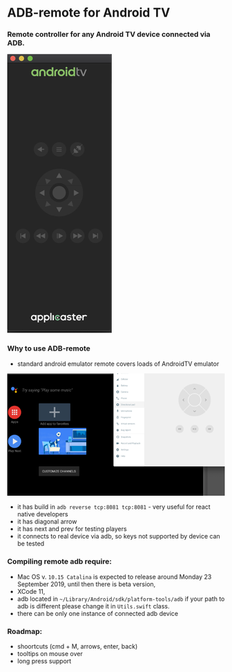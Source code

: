# ADB-remote for Android TV
### Remote controller for any Android TV device connected via ADB.

![adb-remote.png](./adb-remote.png)

### Why to use ADB-remote
- standard android emulator remote covers loads of AndroidTV emulator

![standard-adb.png](./standard-adb.png)

- it has build in `adb reverse tcp:8081 tcp:8081` - very useful for react native developers
- it has diagonal arrow
- it has next and prev for testing players
- it connects to real device via adb, so keys not supported by device can be tested

### Compiling remote adb require:
- Mac OS v. `10.15 Catalina` is expected to release around Monday 23 September 2019, until then there is beta version,
- XCode 11,
- adb located in `~/Library/Android/sdk/platform-tools/adb` if your path to adb is different please change it in `Utils.swift` class.
- there can be only one instance of connected adb device

### Roadmap:
- shoortcuts (cmd + M, arrows, enter, back)
- tooltips on mouse over
- long press support
